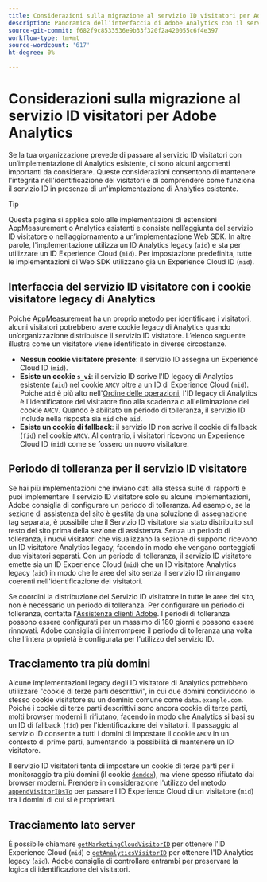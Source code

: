 ```yaml
---
title: Considerazioni sulla migrazione al servizio ID visitatori per Adobe Analytics
description: Panoramica dell’interfaccia di Adobe Analytics con il servizio ID visitatori.
source-git-commit: f682f9c8533536e9b33f320f2a420055c6f4e397
workflow-type: tm+mt
source-wordcount: '617'
ht-degree: 0%

---
```


# Considerazioni sulla migrazione al servizio ID visitatori per Adobe Analytics

Se la tua organizzazione prevede di passare al servizio ID visitatori con un’implementazione di Analytics esistente, ci sono alcuni argomenti importanti da considerare. Queste considerazioni consentono di mantenere l&#39;integrità nell&#39;identificazione dei visitatori e di comprendere come funziona il servizio ID in presenza di un&#39;implementazione di Analytics esistente.

>[!TIP]
>
>Questa pagina si applica solo alle implementazioni di estensioni AppMeasurement o Analytics esistenti e consiste nell’aggiunta del servizio ID visitatore o nell’aggiornamento a un’implementazione Web SDK. In altre parole, l&#39;implementazione utilizza un ID Analytics legacy (`aid`) e sta per utilizzare un ID Experience Cloud (`mid`). Per impostazione predefinita, tutte le implementazioni di Web SDK utilizzano già un Experience Cloud ID (`mid`).

## Interfaccia del servizio ID visitatore con i cookie visitatore legacy di Analytics

Poiché AppMeasurement ha un proprio metodo per identificare i visitatori, alcuni visitatori potrebbero avere cookie legacy di Analytics quando un’organizzazione distribuisce il servizio ID visitatore. L’elenco seguente illustra come un visitatore viene identificato in diverse circostanze.

* **Nessun cookie visitatore presente**: il servizio ID assegna un Experience Cloud ID (`mid`).
* **Esiste un cookie `s_vi`**: il servizio ID scrive l&#39;ID legacy di Analytics esistente (`aid`) nel cookie `AMCV` oltre a un ID di Experience Cloud (`mid`). Poiché `aid` è più alto nell&#39;[Ordine delle operazioni](overview.md), l&#39;ID legacy di Analytics è l&#39;identificatore del visitatore fino alla scadenza o all&#39;eliminazione del cookie `AMCV`. Quando è abilitato un periodo di tolleranza, il servizio ID include nella risposta sia `mid` che `aid`.
* **Esiste un cookie di fallback**: il servizio ID non scrive il cookie di fallback (`fid`) nel cookie `AMCV`. Al contrario, i visitatori ricevono un Experience Cloud ID (`mid`) come se fossero un nuovo visitatore.

## Periodo di tolleranza per il servizio ID visitatore

Se hai più implementazioni che inviano dati alla stessa suite di rapporti e puoi implementare il servizio ID visitatore solo su alcune implementazioni, Adobe consiglia di configurare un periodo di tolleranza. Ad esempio, se la sezione di assistenza del sito è gestita da una soluzione di assegnazione tag separata, è possibile che il Servizio ID visitatore sia stato distribuito sul resto del sito prima della sezione di assistenza. Senza un periodo di tolleranza, i nuovi visitatori che visualizzano la sezione di supporto ricevono un ID visitatore Analytics legacy, facendo in modo che vengano conteggiati due visitatori separati. Con un periodo di tolleranza, il servizio ID visitatore emette sia un ID Experience Cloud (`mid`) che un ID visitatore Analytics legacy (`aid`) in modo che le aree del sito senza il servizio ID rimangano coerenti nell&#39;identificazione dei visitatori.

Se coordini la distribuzione del Servizio ID visitatore in tutte le aree del sito, non è necessario un periodo di tolleranza. Per configurare un periodo di tolleranza, contatta l&#39;[Assistenza clienti Adobe](https://helpx.adobe.com/it/marketing-cloud/contact-support.html). I periodi di tolleranza possono essere configurati per un massimo di 180 giorni e possono essere rinnovati. Adobe consiglia di interrompere il periodo di tolleranza una volta che l&#39;intera proprietà è configurata per l&#39;utilizzo del servizio ID.

## Tracciamento tra più domini

Alcune implementazioni legacy degli ID visitatore di Analytics potrebbero utilizzare &quot;cookie di terze parti descrittivi&quot;, in cui due domini condividono lo stesso cookie visitatore su un dominio comune come `data.example.com`. Poiché i cookie di terze parti descrittivi sono ancora cookie di terze parti, molti browser moderni li rifiutano, facendo in modo che Analytics si basi su un ID di fallback (`fid`) per l&#39;identificazione dei visitatori. Il passaggio al servizio ID consente a tutti i domini di impostare il cookie `AMCV` in un contesto di prime parti, aumentando la possibilità di mantenere un ID visitatore.

Il servizio ID visitatori tenta di impostare un cookie di terze parti per il monitoraggio tra più domini (il cookie [`demdex`](https://experienceleague.adobe.com/it/docs/id-service/using/intro/cookies)), ma viene spesso rifiutato dai browser moderni. Prendere in considerazione l&#39;utilizzo del metodo [`appendVisitorIDsTo`](https://experienceleague.adobe.com/it/docs/id-service/using/id-service-api/methods/appendvisitorid) per passare l&#39;ID Experience Cloud di un visitatore (`mid`) tra i domini di cui si è proprietari.

## Tracciamento lato server

È possibile chiamare [`getMarketingCloudVisitorID`](https://experienceleague.adobe.com/it/docs/id-service/using/id-service-api/methods/getmcvid) per ottenere l&#39;ID Experience Cloud (`mid`) e [`getAnalyticsVisitorID`](https://experienceleague.adobe.com/it/docs/id-service/using/id-service-api/methods/getanalyticsvisitorid) per ottenere l&#39;ID Analytics legacy (`aid`). Adobe consiglia di controllare entrambi per preservare la logica di identificazione dei visitatori.
